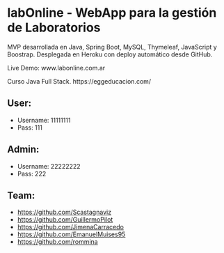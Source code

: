 # labOnline - WebApp para la gestión de Laboratorios
<p>MVP desarrollada en Java, Spring Boot, MySQL, Thymeleaf, JavaScript y Boostrap. Desplegada en Heroku con deploy automático desde GitHub.</p>
<p>Live Demo: www.labonline.com.ar</p>
<p>Curso Java Full Stack. https://eggeducacion.com/</p>

## User:
- Username: 11111111
- Pass: 111


## Admin:
- Username: 22222222
- Pass: 222


## Team:
- https://github.com/Scastagnaviz
- https://github.com/GuillermoPilot
- https://github.com/JimenaCarracedo
- https://github.com/EmanuelMuises95
- https://github.com/rommina
